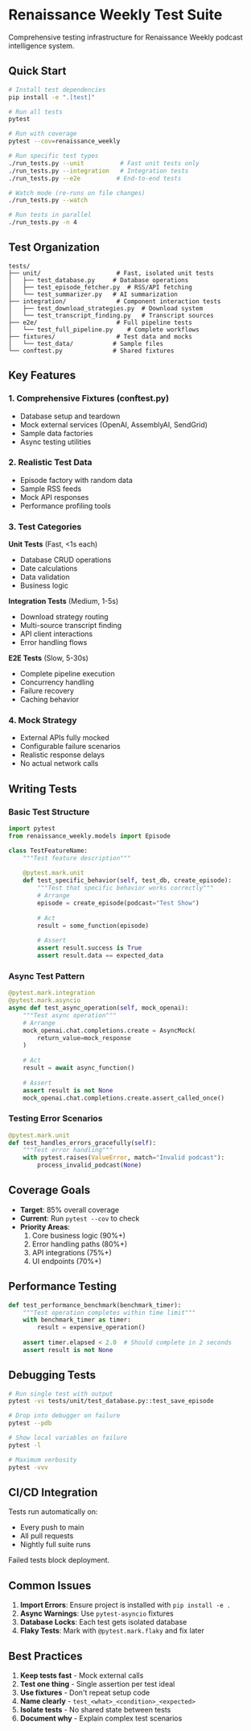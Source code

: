 # Renaissance Weekly Test Suite

Comprehensive testing infrastructure for Renaissance Weekly podcast intelligence system.

## Quick Start

```bash
# Install test dependencies
pip install -e ".[test]"

# Run all tests
pytest

# Run with coverage
pytest --cov=renaissance_weekly

# Run specific test types
./run_tests.py --unit          # Fast unit tests only
./run_tests.py --integration   # Integration tests
./run_tests.py --e2e          # End-to-end tests

# Watch mode (re-runs on file changes)
./run_tests.py --watch

# Run tests in parallel
./run_tests.py -n 4
```

## Test Organization

```
tests/
├── unit/                     # Fast, isolated unit tests
│   ├── test_database.py     # Database operations
│   ├── test_episode_fetcher.py  # RSS/API fetching
│   └── test_summarizer.py   # AI summarization
├── integration/              # Component interaction tests  
│   ├── test_download_strategies.py  # Download system
│   └── test_transcript_finding.py   # Transcript sources
├── e2e/                      # Full pipeline tests
│   └── test_full_pipeline.py    # Complete workflows
├── fixtures/                 # Test data and mocks
│   └── test_data/           # Sample files
└── conftest.py              # Shared fixtures
```

## Key Features

### 1. **Comprehensive Fixtures** (conftest.py)
- Database setup and teardown
- Mock external services (OpenAI, AssemblyAI, SendGrid)
- Sample data factories
- Async testing utilities

### 2. **Realistic Test Data**
- Episode factory with random data
- Sample RSS feeds
- Mock API responses
- Performance profiling tools

### 3. **Test Categories**

**Unit Tests** (Fast, <1s each)
- Database CRUD operations
- Date calculations
- Data validation
- Business logic

**Integration Tests** (Medium, 1-5s)
- Download strategy routing
- Multi-source transcript finding
- API client interactions
- Error handling flows

**E2E Tests** (Slow, 5-30s)
- Complete pipeline execution
- Concurrency handling
- Failure recovery
- Caching behavior

### 4. **Mock Strategy**
- External APIs fully mocked
- Configurable failure scenarios
- Realistic response delays
- No actual network calls

## Writing Tests

### Basic Test Structure

```python
import pytest
from renaissance_weekly.models import Episode

class TestFeatureName:
    """Test feature description"""
    
    @pytest.mark.unit
    def test_specific_behavior(self, test_db, create_episode):
        """Test that specific behavior works correctly"""
        # Arrange
        episode = create_episode(podcast="Test Show")
        
        # Act
        result = some_function(episode)
        
        # Assert
        assert result.success is True
        assert result.data == expected_data
```

### Async Test Pattern

```python
@pytest.mark.integration
@pytest.mark.asyncio
async def test_async_operation(self, mock_openai):
    """Test async operation"""
    # Arrange
    mock_openai.chat.completions.create = AsyncMock(
        return_value=mock_response
    )
    
    # Act
    result = await async_function()
    
    # Assert
    assert result is not None
    mock_openai.chat.completions.create.assert_called_once()
```

### Testing Error Scenarios

```python
@pytest.mark.unit
def test_handles_errors_gracefully(self):
    """Test error handling"""
    with pytest.raises(ValueError, match="Invalid podcast"):
        process_invalid_podcast(None)
```

## Coverage Goals

- **Target**: 85% overall coverage
- **Current**: Run `pytest --cov` to check
- **Priority Areas**:
  1. Core business logic (90%+)
  2. Error handling paths (80%+)
  3. API integrations (75%+)
  4. UI endpoints (70%+)

## Performance Testing

```python
def test_performance_benchmark(benchmark_timer):
    """Test operation completes within time limit"""
    with benchmark_timer as timer:
        result = expensive_operation()
    
    assert timer.elapsed < 2.0  # Should complete in 2 seconds
    assert result is not None
```

## Debugging Tests

```bash
# Run single test with output
pytest -vs tests/unit/test_database.py::test_save_episode

# Drop into debugger on failure
pytest --pdb

# Show local variables on failure
pytest -l

# Maximum verbosity
pytest -vvv
```

## CI/CD Integration

Tests run automatically on:
- Every push to main
- All pull requests
- Nightly full suite runs

Failed tests block deployment.

## Common Issues

1. **Import Errors**: Ensure project is installed with `pip install -e .`
2. **Async Warnings**: Use `pytest-asyncio` fixtures
3. **Database Locks**: Each test gets isolated database
4. **Flaky Tests**: Mark with `@pytest.mark.flaky` and fix later

## Best Practices

1. **Keep tests fast** - Mock external calls
2. **Test one thing** - Single assertion per test ideal
3. **Use fixtures** - Don't repeat setup code
4. **Name clearly** - `test_<what>_<condition>_<expected>`
5. **Isolate tests** - No shared state between tests
6. **Document why** - Explain complex test scenarios
